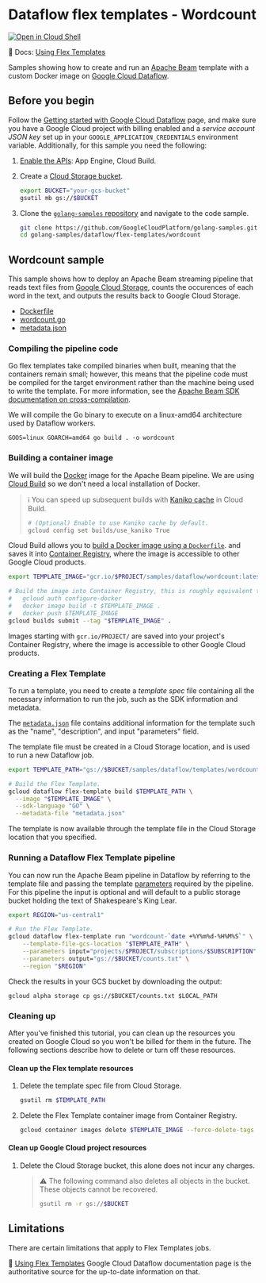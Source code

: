 # Dataflow flex templates - Wordcount

[![Open in Cloud Shell](http://gstatic.com/cloudssh/images/open-btn.svg)](https://console.cloud.google.com/cloudshell/open?git_repo=https://github.com/GoogleCloudPlatform/golang-samples&page=editor&open_in_editor=dataflow/flex-templates/wordcount/README.md)

📝 Docs: [Using Flex Templates](https://cloud.google.com/dataflow/docs/guides/templates/using-flex-templates)

Samples showing how to create and run an
[Apache Beam](https://beam.apache.org/) template with a custom Docker image on
[Google Cloud Dataflow](https://cloud.google.com/dataflow/docs/).

## Before you begin

Follow the
[Getting started with Google Cloud Dataflow](../../README.md)
page, and make sure you have a Google Cloud project with billing enabled
and a *service account JSON key* set up in your `GOOGLE_APPLICATION_CREDENTIALS`
environment variable.
Additionally, for this sample you need the following:

1. [Enable the APIs](https://console.cloud.google.com/flows/enableapi?apiid=appengine.googleapis.com,cloudbuild.googleapis.com):
    App Engine, Cloud Build.

1. Create a
    [Cloud Storage bucket](https://cloud.google.com/storage/docs/creating-buckets).

    ```sh
    export BUCKET="your-gcs-bucket"
    gsutil mb gs://$BUCKET
    ```

1. Clone the
    [`golang-samples` repository](https://github.com/GoogleCloudPlatform/golang-samples)
    and navigate to the code sample.

    ```sh
    git clone https://github.com/GoogleCloudPlatform/golang-samples.git
    cd golang-samples/dataflow/flex-templates/wordcount
    ```

## Wordcount sample

This sample shows how to deploy an Apache Beam streaming pipeline that reads
text files from [Google Cloud Storage](https://cloud.google.com/storage), 
counts the occurences of each word in the text, and outputs the results back
to Google Cloud Storage.

* [Dockerfile](Dockerfile)
* [wordcount.go](wordcount.go)
* [metadata.json](metadata.json)

### Compiling the pipeline code

Go flex templates take compiled binaries when built, meaning that the containers remain
small; however, this means that the pipeline code must be compiled for the target environment
rather than the machine being used to write the template. For more information, see the 
[Apache Beam SDK documentation on cross-compilation](https://beam.apache.org/documentation/sdks/go-cross-compilation/).

We will compile the Go binary to execute on a linux-amd64 architecture used by Dataflow workers. 

```
GOOS=linux GOARCH=amd64 go build . -o wordcount
```

### Building a container image

We will build the
[Docker](https://docs.docker.com/engine/docker-overview/)
image for the Apache Beam pipeline.
We are using
[Cloud Build](https://cloud.google.com/cloud-build)
so we don't need a local installation of Docker.

> ℹ️  You can speed up subsequent builds with
> [Kaniko cache](https://cloud.google.com/cloud-build/docs/kaniko-cache)
> in Cloud Build.
>
> ```sh
> # (Optional) Enable to use Kaniko cache by default.
> gcloud config set builds/use_kaniko True
> ```

Cloud Build allows you to
[build a Docker image using a `Dockerfile`](https://cloud.google.com/cloud-build/docs/quickstart-docker#build_using_dockerfile).
and saves it into
[Container Registry](https://cloud.google.com/container-registry/),
where the image is accessible to other Google Cloud products.

```sh
export TEMPLATE_IMAGE="gcr.io/$PROJECT/samples/dataflow/wordcount:latest"

# Build the image into Container Registry, this is roughly equivalent to:
#   gcloud auth configure-docker
#   docker image build -t $TEMPLATE_IMAGE .
#   docker push $TEMPLATE_IMAGE
gcloud builds submit --tag "$TEMPLATE_IMAGE" .
```

Images starting with `gcr.io/PROJECT/` are saved into your project's
Container Registry, where the image is accessible to other Google Cloud products.

### Creating a Flex Template

To run a template, you need to create a *template spec* file containing all the
necessary information to run the job, such as the SDK information and metadata.

The [`metadata.json`](metadata.json) file contains additional information for
the template such as the "name", "description", and input "parameters" field.

The template file must be created in a Cloud Storage location,
and is used to run a new Dataflow job.

```sh
export TEMPLATE_PATH="gs://$BUCKET/samples/dataflow/templates/wordcount.json"

# Build the Flex Template.
gcloud dataflow flex-template build $TEMPLATE_PATH \
  --image "$TEMPLATE_IMAGE" \
  --sdk-language "GO" \
  --metadata-file "metadata.json"
```

The template is now available through the template file in the Cloud Storage
location that you specified.

### Running a Dataflow Flex Template pipeline

You can now run the Apache Beam pipeline in Dataflow by referring to the
template file and passing the template
[parameters](https://cloud.google.com/dataflow/docs/guides/specifying-exec-params#setting-other-cloud-dataflow-pipeline-options)
required by the pipeline. For this pipeline the input is optional and will default to a public storage bucket holding
the text of Shakespeare's King Lear.

```sh
export REGION="us-central1"

# Run the Flex Template.
gcloud dataflow flex-template run "wordcount-`date +%Y%m%d-%H%M%S`" \
    --template-file-gcs-location "$TEMPLATE_PATH" \
    --parameters input="projects/$PROJECT/subscriptions/$SUBSCRIPTION" \
    --parameters output="gs://$BUCKET/counts.txt" \
    --region "$REGION"
```

Check the results in your GCS bucket by downloading the output:

```
gcloud alpha storage cp gs://$BUCKET/counts.txt $LOCAL_PATH
```

### Cleaning up

After you've finished this tutorial, you can clean up the resources you created
on Google Cloud so you won't be billed for them in the future.
The following sections describe how to delete or turn off these resources.

#### Clean up the Flex template resources

1. Delete the template spec file from Cloud Storage.

    ```sh
    gsutil rm $TEMPLATE_PATH
    ```

1. Delete the Flex Template container image from Container Registry.

    ```sh
    gcloud container images delete $TEMPLATE_IMAGE --force-delete-tags
    ```

#### Clean up Google Cloud project resources

1. Delete the Cloud Storage bucket, this alone does not incur any charges.

    > ⚠️ The following command also deletes all objects in the bucket.
    > These objects cannot be recovered.
    >
    > ```sh
    > gsutil rm -r gs://$BUCKET
    > ```

## Limitations

There are certain limitations that apply to Flex Templates jobs. 

📝 [Using Flex Templates](https://cloud.google.com/dataflow/docs/guides/templates/using-flex-templates#limitations)
Google Cloud Dataflow documentation page is the authoritative source for the up-to-date information on that.